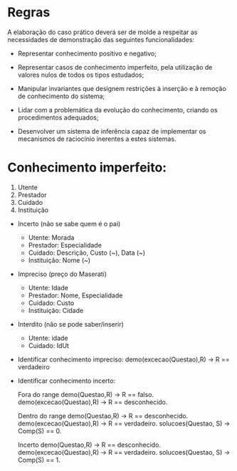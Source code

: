 # Regras

A elaboração do caso prático deverá ser de molde a respeitar as necessidades de demonstração das seguintes funcionalidades: 

- Representar conhecimento positivo e negativo; 

- Representar casos de conhecimento imperfeito, pela utilização de valores nulos de todos os tipos estudados; 

- Manipular invariantes que designem restrições à inserção e à remoção de conhecimento do sistema; 

- Lidar com a problemática da evolução do conhecimento, criando os procedimentos adequados; 

- Desenvolver um sistema de inferência capaz de implementar os mecanismos de raciocínio inerentes a estes sistemas. 
 
# Conhecimento imperfeito:

1. Utente
2. Prestador
3. Cuidado
4. Instituição

- Incerto (não se sabe quem é o pai)
	- Utente: Morada
	- Prestador: Especialidade
	- Cuidado: Descrição, Custo (~), Data (~)
	- Instituição: Nome (~)

- Impreciso (preço do Maserati)
	- Utente: Idade
	- Prestador: Nome, Especialidade
	- Cuidado: Custo
	- Instituição: Cidade

- Interdito (não se pode saber/inserir)
	- Utente: idade
	- Cuidado: IdUt

- Identificar conhecimento impreciso: 
	demo(excecao(Questao),R) -> R == verdadeiro

- Identificar conhecimento incerto: 


	Fora do range
	demo(Questao,R) -> R == falso.
	demo(excecao(Questao),R) -> R == desconhecido.

	Dentro do range
	demo(Questao,R) -> R == desconhecido.
	demo(excecao(Questao),R) -> R == verdadeiro.
	solucoes(Questao, S) -> Comp(S) == 0.

	Incerto
	demo(Questao,R) -> R == desconhecido.
	demo(excecao(Questao),R) -> R == verdadeiro.
	solucoes(Questao, S) -> Comp(S) == 1.



